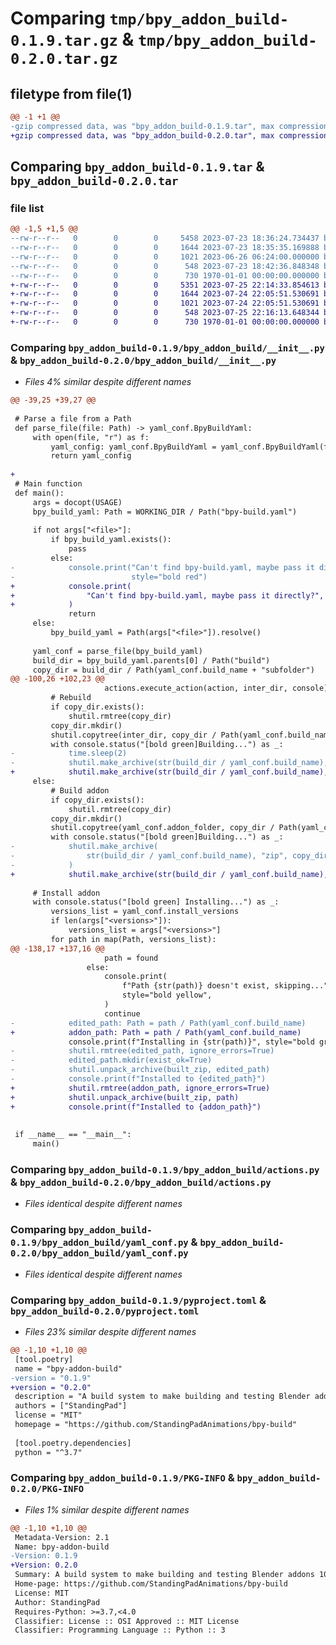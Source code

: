 # Comparing `tmp/bpy_addon_build-0.1.9.tar.gz` & `tmp/bpy_addon_build-0.2.0.tar.gz`

## filetype from file(1)

```diff
@@ -1 +1 @@
-gzip compressed data, was "bpy_addon_build-0.1.9.tar", max compression
+gzip compressed data, was "bpy_addon_build-0.2.0.tar", max compression
```

## Comparing `bpy_addon_build-0.1.9.tar` & `bpy_addon_build-0.2.0.tar`

### file list

```diff
@@ -1,5 +1,5 @@
--rw-r--r--   0        0        0     5458 2023-07-23 18:36:24.734437 bpy_addon_build-0.1.9/bpy_addon_build/__init__.py
--rw-r--r--   0        0        0     1644 2023-07-23 18:35:35.169888 bpy_addon_build-0.1.9/bpy_addon_build/actions.py
--rw-r--r--   0        0        0     1021 2023-06-26 06:24:00.000000 bpy_addon_build-0.1.9/bpy_addon_build/yaml_conf.py
--rw-r--r--   0        0        0      548 2023-07-23 18:42:36.848348 bpy_addon_build-0.1.9/pyproject.toml
--rw-r--r--   0        0        0      730 1970-01-01 00:00:00.000000 bpy_addon_build-0.1.9/PKG-INFO
+-rw-r--r--   0        0        0     5351 2023-07-25 22:14:33.854613 bpy_addon_build-0.2.0/bpy_addon_build/__init__.py
+-rw-r--r--   0        0        0     1644 2023-07-24 22:05:51.530691 bpy_addon_build-0.2.0/bpy_addon_build/actions.py
+-rw-r--r--   0        0        0     1021 2023-07-24 22:05:51.530691 bpy_addon_build-0.2.0/bpy_addon_build/yaml_conf.py
+-rw-r--r--   0        0        0      548 2023-07-25 22:16:13.648344 bpy_addon_build-0.2.0/pyproject.toml
+-rw-r--r--   0        0        0      730 1970-01-01 00:00:00.000000 bpy_addon_build-0.2.0/PKG-INFO
```

### Comparing `bpy_addon_build-0.1.9/bpy_addon_build/__init__.py` & `bpy_addon_build-0.2.0/bpy_addon_build/__init__.py`

 * *Files 4% similar despite different names*

```diff
@@ -39,25 +39,27 @@
 
 # Parse a file from a Path
 def parse_file(file: Path) -> yaml_conf.BpyBuildYaml:
     with open(file, "r") as f:
         yaml_config: yaml_conf.BpyBuildYaml = yaml_conf.BpyBuildYaml(f, file)
         return yaml_config
 
+
 # Main function
 def main():
     args = docopt(USAGE)
     bpy_build_yaml: Path = WORKING_DIR / Path("bpy-build.yaml")
 
     if not args["<file>"]:
         if bpy_build_yaml.exists():
             pass
         else:
-            console.print("Can't find bpy-build.yaml, maybe pass it directly?",
-                          style="bold red")
+            console.print(
+                "Can't find bpy-build.yaml, maybe pass it directly?", style="bold red"
+            )
             return
     else:
         bpy_build_yaml = Path(args["<file>"]).resolve()
 
     yaml_conf = parse_file(bpy_build_yaml)
     build_dir = bpy_build_yaml.parents[0] / Path("build")
     copy_dir = build_dir / Path(yaml_conf.build_name + "subfolder")
@@ -100,26 +102,23 @@
                     actions.execute_action(action, inter_dir, console)
         # Rebuild
         if copy_dir.exists():
             shutil.rmtree(copy_dir)
         copy_dir.mkdir()
         shutil.copytree(inter_dir, copy_dir / Path(yaml_conf.build_name))
         with console.status("[bold green]Building...") as _:
-            time.sleep(2)
-            shutil.make_archive(str(build_dir / yaml_conf.build_name), "zip", copy_dir )
+            shutil.make_archive(str(build_dir / yaml_conf.build_name), "zip", copy_dir)
     else:
         # Build addon
         if copy_dir.exists():
             shutil.rmtree(copy_dir)
         copy_dir.mkdir()
         shutil.copytree(yaml_conf.addon_folder, copy_dir / Path(yaml_conf.build_name))
         with console.status("[bold green]Building...") as _:
-            shutil.make_archive(
-                str(build_dir / yaml_conf.build_name), "zip", copy_dir
-            )
+            shutil.make_archive(str(build_dir / yaml_conf.build_name), "zip", copy_dir)
 
     # Install addon
     with console.status("[bold green] Installing...") as _:
         versions_list = yaml_conf.install_versions
         if len(args["<versions>"]):
             versions_list = args["<versions>"]
         for path in map(Path, versions_list):
@@ -138,17 +137,16 @@
                     path = found
                 else:
                     console.print(
                         f"Path {str(path)} doesn't exist, skipping...",
                         style="bold yellow",
                     )
                     continue
-            edited_path: Path = path / Path(yaml_conf.build_name)
+            addon_path: Path = path / Path(yaml_conf.build_name)
             console.print(f"Installing in {str(path)}", style="bold green")
-            shutil.rmtree(edited_path, ignore_errors=True)
-            edited_path.mkdir(exist_ok=True)
-            shutil.unpack_archive(built_zip, edited_path)
-            console.print(f"Installed to {edited_path}")
+            shutil.rmtree(addon_path, ignore_errors=True)
+            shutil.unpack_archive(built_zip, path)
+            console.print(f"Installed to {addon_path}")
 
 
 if __name__ == "__main__":
     main()
```

### Comparing `bpy_addon_build-0.1.9/bpy_addon_build/actions.py` & `bpy_addon_build-0.2.0/bpy_addon_build/actions.py`

 * *Files identical despite different names*

### Comparing `bpy_addon_build-0.1.9/bpy_addon_build/yaml_conf.py` & `bpy_addon_build-0.2.0/bpy_addon_build/yaml_conf.py`

 * *Files identical despite different names*

### Comparing `bpy_addon_build-0.1.9/pyproject.toml` & `bpy_addon_build-0.2.0/pyproject.toml`

 * *Files 23% similar despite different names*

```diff
@@ -1,10 +1,10 @@
 [tool.poetry]
 name = "bpy-addon-build"
-version = "0.1.9"
+version = "0.2.0"
 description = "A build system to make building and testing Blender addons 10 times easier"
 authors = ["StandingPad"]
 license = "MIT"
 homepage = "https://github.com/StandingPadAnimations/bpy-build"
 
 [tool.poetry.dependencies]
 python = "^3.7"
```

### Comparing `bpy_addon_build-0.1.9/PKG-INFO` & `bpy_addon_build-0.2.0/PKG-INFO`

 * *Files 1% similar despite different names*

```diff
@@ -1,10 +1,10 @@
 Metadata-Version: 2.1
 Name: bpy-addon-build
-Version: 0.1.9
+Version: 0.2.0
 Summary: A build system to make building and testing Blender addons 10 times easier
 Home-page: https://github.com/StandingPadAnimations/bpy-build
 License: MIT
 Author: StandingPad
 Requires-Python: >=3.7,<4.0
 Classifier: License :: OSI Approved :: MIT License
 Classifier: Programming Language :: Python :: 3
```

